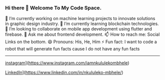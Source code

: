 ### Hi there 👋 Welcome To My Code Space.

<!--
**NkululekoMbhele/NkululekoMbhele** is a ✨ _special_ ✨ repository because its `README.md` (this file) appears on your GitHub profile.

Here are some ideas to get you started:

- 🔭 I’m currently working on ...
- 🌱 I’m currently learning ...
- 👯 I’m looking to collaborate on ...
- 🤔 I’m looking for help with ...
- 💬 Ask me about ...
- 📫 How to reach me: ...
- 😄 Pronouns: ...
- ⚡ Fun fact: ...
-->

🔭 I’m currently working on machine learning projects to innovate solutions in graphic design industry.
🌱 I’m currently learning blockchain technologies.
👯 I’m looking to collaborate on mobile app development using flutter and firebase.
💬 Ask me about frontend development.
📫 How to reach me: Social Links on the bottom.
😄 Pronouns: His, He, Him
⚡ Fun fact: I want to code a robot that will generate fun facts cause I do not have any fun facts

---


[instagram](https://firebasestorage.googleapis.com/v0/b/portfolio-6c9de.appspot.com/o/instagram-8.png?alt=media&token=536d74a8-e356-48da-9799-094d83123d07)](https://www.instagram.com/iamnkululekombhele)

[LinkedIn](https://firebasestorage.googleapis.com/v0/b/portfolio-6c9de.appspot.com/o/linkedin-8.png?alt=media&token=d7698781-510b-45e0-8ebd-9776c93d7886)](https://www.linkedin.com/in/nkululeko-mbhele/)


